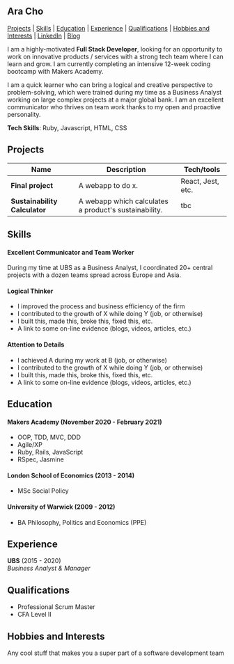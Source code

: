 ## Ara Cho
[Projects](#projects) | [Skills](#skills) | [Education](#education) | [Experience](#experience) | [Qualifications](#qualifications) | [Hobbies and Interests](#hobbies-and-interests) | [LinkedIn](http://www.linkedin.com/in/aracho1) | [Blog](tbc)

I am a highly-motivated **Full Stack Developer**, looking for an opportunity to work on innovative products / services with a strong tech team where I can learn and grow. I am currently completing an intensive 12-week coding bootcamp with Makers Academy.

I am a quick learner who can bring a logical and creative perspective to problem-solving, which were trained during my time as a Business Analyst working on large complex projects at a major global bank. I am an excellent communicator who thrives on team work thanks to my open and proactive personality.

**Tech Skills**: Ruby, Javascript, HTML, CSS

## Projects

| Name                          | Description                                           | Tech/tools        |
| ------------------------------| ----------------------------------------------------- | ----------------- |
| **Final project**             | A webapp to do x.                                     | React, Jest, etc. |
| **Sustainability Calculator** | A webapp which calculates a product's sustainability. | tbc               |



## Skills

#### Excellent Communicator and Team Worker

During my time at UBS as a Business Analyst, I coordinated 20+ central projects with a dozen teams spread across Europe and Asia. 

#### Logical Thinker

- I improved the process and business efficiency of the firm
- I contributed to the growth of X while doing Y (job, or otherwise)
- I built this, made this, broke this, fixed this, etc.
- A link to some on-line evidence (blogs, videos, articles, etc.)

#### Attention to Details

- I achieved A during my work at B (job, or otherwise)
- I contributed to the growth of X while doing Y (job, or otherwise)
- I built this, made this, broke this, fixed this, etc.
- A link to some on-line evidence (blogs, videos, articles, etc.)


## Education

#### Makers Academy (November 2020 - February 2021)

- OOP, TDD, MVC, DDD
- Agile/XP
- Ruby, Rails, JavaScript
- RSpec, Jasmine

#### London School of Economics (2013 - 2014)

- MSc Social Policy

#### University of Warwick (2009 - 2012)

- BA Philosophy, Politics and Economics (PPE)

## Experience

**UBS** (2015 - 2020)  
_Business Analyst & Manager_

## Qualifications

- Professional Scrum Master
- CFA Level II

## Hobbies and Interests

Any cool stuff that makes you a super part of a software development team

